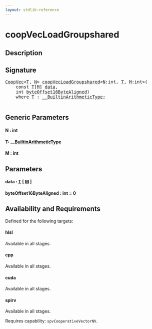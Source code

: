 ```yaml
---
layout: stdlib-reference
---
```


# coopVecLoadGroupshared

## Description





## Signature 

<pre>
<a href="../types/coopvec-04/index.html" class="code_type">CoopVec</a>&lt;<a href="coopvecloadgroupshared-47b.html#typeparam-T" class="code_type">T</a>, <a href="coopvecloadgroupshared-47b.html#decl-N" class="code_var">N</a>&gt; <a href="coopvecloadgroupshared-47b.html">coopVecLoadGroupshared</a>&lt;<a href="coopvecloadgroupshared-47b.html#decl-N" class="code_var">N</a>:<span class="code_keyword">int</span>, <a href="coopvecloadgroupshared-47b.html#typeparam-T" class="code_type">T</a>, <a href="coopvecloadgroupshared-47b.html#decl-M" class="code_var">M</a>:<span class="code_keyword">int</span>&gt;(
    <span class="code_keyword">const</span> <a href="coopvecloadgroupshared-47b.html#typeparam-T" class="code_type">T</a>[<a href="coopvecloadgroupshared-47b.html#decl-M" class="code_var">M</a>] <a href="coopvecloadgroupshared-47b.html#decl-data" class="code_param">data</a>,
    <span class="code_keyword">int</span> <a href="coopvecloadgroupshared-47b.html#decl-byteOffset16ByteAligned" class="code_param">byteOffset16ByteAligned</a>)
    <span class='code_keyword'>where</span> <a href="coopvecloadgroupshared-47b.html#typeparam-T" class="code_type">T</a> : <a href="../interfaces/0_builtinarithmetictype-029j/index.html" class="code_type">__BuiltinArithmeticType</a>;

</pre>

## Generic Parameters

####  <a id="decl-N"></a>N  : int
####  <a id="typeparam-T"></a>T: [\_\_BuiltinArithmeticType](../interfaces/0_builtinarithmetictype-029j/index.html)
####  <a id="decl-M"></a>M  : int

## Parameters

####  <a id="decl-data"></a>data  : [T](coopvecloadgroupshared-47b.html#typeparam-T) \[ [M](coopvecloadgroupshared-47b.html#decl-M) \]
####  <a id="decl-byteOffset16ByteAligned"></a>byteOffset16ByteAligned  : int = 0

## Availability and Requirements

Defined for the following targets:

#### hlsl
Available in all stages.

#### cpp
Available in all stages.

#### cuda
Available in all stages.

#### spirv
Available in all stages.

Requires capability: `spvCooperativeVectorNV`.



